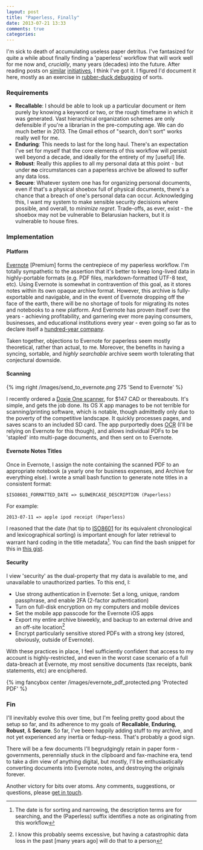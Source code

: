 ```yaml
---
layout: post
title: "Paperless, Finally"
date: 2013-07-21 13:33
comments: true
categories:
---
```

I'm sick to death of accumulating useless paper detritus. I've fantasized for quite a while about finally finding a 'paperless' workflow that will work well for me now and, _crucially_, many years (decades) into the future. After reading posts on [similar](http://shawnblanc.net/2012/09/the-paperless-puzzel/) [initiatives](http://speirs.org/blog/2012/6/25/book-scanning.html), I think I've got it. I figured I'd document it here, mostly as an exercise in [rubber-duck debugging](https://en.wikipedia.org/wiki/Rubber_duck_debugging) of sorts.<!--more-->

### Requirements
* __Recallable__: I should be able to look up a particular document or item purely by knowing a keyword or two, or the rough timeframe in which it was generated. Vast hierarchical organization schemes are only defensible if you're a librarian in the pre-computing age. We can do much better in 2013. The Gmail ethos of "search, don't sort" works really well for me.
* __Enduring__: This needs to last for the long haul. There's an expectation I've set for myself that the core elements of this workflow will persist well beyond a decade, and ideally for the entirety of my [useful] life.
* __Robust__: Really this applies to all my personal data at this point - but under __no__ circumstances can a paperless archive be allowed to suffer any data loss.
* __Secure__: Whatever system one has for organizing personal documents, even if that's a physical shoebox full of physical documents, there's a chance that a breach of one's personal data can occur. Acknowledging this, I want my system to make sensible security decisions where possible, and overall, to _minimize regret_. Trade-offs, as ever, exist - the shoebox may not be vulnerable to Belarusian hackers, but it _is_ vulnerable to house fires.

### Implementation

#### Platform
[Evernote](http://www.evernote.com) [Premium] forms the centrepiece of my paperless workflow. I'm totally sympathetic to the assertion that it's better to keep long-lived data in highly-portable formats (e.g. PDF files, markdown-formatted UTF-8 text, etc). Using Evernote is somewhat in contravention of this goal, as it stores notes within its own opaque archive format. However, this archive is fully-exportable and navigable, and in the event of Evernote dropping off the face of the earth, there will be no shortage of tools for migrating its notes and notebooks to a new platform. And Evernote has proven itself over the years - achieving profitability, and garnering ever more paying consumers, businesses, and educational institutions every year - even going so far as to declare itself a [hundred-year company](http://techcrunch.com/2011/11/06/evernote-ceo-phil-libins-top-three-tips-for-building-a-hundred-year-old-company).

Taken together, objections to Evernote for paperless seem mostly theoretical, rather than actual, to me. Moreover, the benefits in having a syncing, sortable, and _highly searchable_ archive seem worth tolerating that conjectural downside.

#### Scanning
{% img right /images/send_to_evernote.png 275 'Send to Evernote' %}

I recently ordered a [Doxie One scanner](http://www.getdoxie.com/product/one/), for $147 CAD or thereabouts. It's simple, and gets the job done. Its OS X app manages to be not terrible for scanning/printing software, which is notable, though admittedly only due to the poverty of the competitive landscape. It quickly processes pages, and saves scans to an included SD card. The app purportedly does [OCR](http://en.wikipedia.org/wiki/Optical_character_recognition) (I'll be relying on Evernote for this though), and allows individual PDFs to be 'stapled' into multi-page documents, and then sent on to Evernote.


#### Evernote Notes Titles
Once in Evernote, I assign the note containing the scanned PDF to an appropriate notebook (a yearly one for business expenses, and Archive for everything else). I wrote a small bash function to generate note titles in a consistent format:

    $ISO8601_FORMATTED_DATE => $LOWERCASE_DESCRIPTION (Paperless)

For example:

    2013-07-11 => apple ipod receipt (Paperless)

I reasoned that the date (hat tip to [ISO8601](https://en.wikipedia.org/wiki/ISO_8601) for its equivalent chronological and lexicographical sorting) is important enough for later retrieval to warrant hard coding in the title metadata[^1]. You can find the bash snippet for this in [this gist](https://gist.github.com/liggsie/5990988).

#### Security

I view 'security' as the dual-property that my data is available to me, and unavailable to unauthorized parties. To this end, I:

* Use strong authentication in Evernote: Set a long, unique, random passphrase, and enable 2FA (2-factor authentication)
* Turn on full-disk encryption on my computers and mobile devices
* Set the mobile app passcode for the Evernote iOS apps
* Export my entire archive biweekly, and backup to an external drive and an off-site location[^2]
* Encrypt particularly sensitive stored PDFs with a strong key (stored, obviously, outside of Evernote).

With these practices in place, I feel sufficiently confident that access to my account is highly-restricted, and even in the worst case scenario of a full data-breach at Evernote, my most sensitive documents (tax receipts, bank statements, etc) are enciphered.

{% img fancybox center /images/evernote_pdf_protected.png 'Protected PDF' %}

### Fin
I'll inevitably evolve this over time, but I'm feeling pretty good about the setup so far, and its adherence to my goals of **Recallable**, **Enduring**, **Robust**, & **Secure**. So far, I've been happily adding stuff to my archive, and not yet experienced any inertia or fedup-ness. That's probably a good sign.

There will be a few documents I'll begrudgingly retain in paper form - governments, perennially stuck in the clipboard and fax-machine era, tend to take a dim view of anything digital, but mostly, I'll be enthusiastically converting documents into Evernote notes, and destroying the originals forever.

Another victory for bits over atoms. Any comments, suggestions, or questions, please [get in touch](/about).

[^1]: The date is for sorting and narrowing, the description terms are for searching, and the (Paperless) suffix identifies a note as originating from this workflow
[^2]: I know this probably seems excessive, but having a catastrophic data loss in the past [many years ago] will do that to a person
